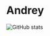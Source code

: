 # Andrey

![GitHub stats](https://github-readme-stats.vercel.app/api?username=andreycattalin&count_private=true&show_icons=true&theme=dark)
